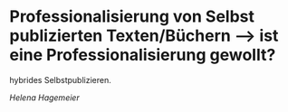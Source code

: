 
# Professionalisierung von Selbst publizierten Texten/Büchern --> ist eine Professionalisierung gewollt?
hybrides Selbstpublizieren.

*Helena Hagemeier*

